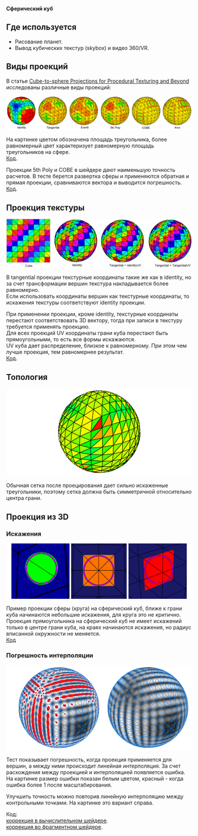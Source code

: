 **Сферический куб**

## Где используется

* Рисование планет.
* Вывод кубических текстур (skybox) и видео 360/VR.


## Виды проекций

В статье [Cube-to-sphere Projections for Procedural Texturing and Beyond](https://www.jcgt.org/published/0007/02/01/paper.pdf) исследованы различные виды проекций:

![](img/SC_Proj.png)

На картинке цветом обозначена площадь треугольника, более равномерный цвет характеризует равномерную площадь треугольников на сфере.<br/>
[Код](https://github.com/azhirnov/as-en/blob/dev/AE/samples/res_editor/_data/scripts/sphere/SphericalCube-1.as).

Проекции 5th Poly и COBE в шейдере дают наименьшую точность расчетов. В тесте берется развертка сферы и применяются обратная и прямая проекции, сравниваются вектора и выводится погрешность.<br/>
[Код](https://github.com/azhirnov/as-en/blob/dev/AE/samples/res_editor/_data/scripts/tests/CubeMapTest-1.as).


## Проекция текстуры

![](img/SC_TexProj.png)

В tangential проекции текстурные координаты такие же как в identity, но за счет трансформации вершин текстура накладывается более равномерно.<br/>
Если использовать координаты вершин как текстурные координаты, то искажения текстуры соответствуют identity проекции.

При применении проекции, кроме identity, текстурные координаты перестают соответствовать 3D вектору, тогда при записи в текстуру требуется применять проекцию.<br/>
Для всех проекций UV координаты грани куба перестают быть прямоугольными, то есть все формы искажаются.<br/>
UV куба дает распределение,  близкое к равномерному. При этом чем лучше проекция, тем равномернее результат.<br/>
[Код](https://github.com/azhirnov/as-en/blob/dev/AE/samples/res_editor/_data/scripts/sphere/SphericalCube-2.as).


## Топология

![](img/SC_Topology.png)

Обычная сетка после проецирования дает сильно искаженные треугольники, поэтому сетка должна быть симметричной относительно центра грани.


## Проекция из 3D

### Искажения

![](img/SC_Distortion.png)

Пример проекции сферы (круга) на сферический куб, ближе к грани куба начинаются небольшие искажения, для круга это не критично.<br/>
Проекция прямоугольника на сферический куб не имеет искажений только в центре грани куба, на краях начинаются искажения, но радиус вписанной окружности не меняется.<br/>
[Код](https://github.com/azhirnov/as-en/blob/dev/AE/samples/res_editor/_data/scripts/sphere/SphericalCube-3.as)


### Погрешность интерполяции

![](img/SC_ProjError.png)

Тест показывает погрешность, когда проекция применяется для вершин, а между ними происходит линейная интерполяция. За счет расхождения между проекцией и интерполяцией появляется ошибка. На картинке размер ошибки показан белым цветом, красный - когда ошибка более 1 после масштабирования.

Улучшить точность можно повторив линейную интерполяцию между контрольными точками. На картинке это вариант справа.

Код:<br/>
[коррекция в вычислительном шейдере](https://github.com/azhirnov/as-en/blob/dev/AE/samples/res_editor/_data/scripts/sphere/SphericalCube-4.as).<br/>
[коррекция во фрагментном шейдере](https://github.com/azhirnov/as-en/blob/dev/AE/samples/res_editor/_data/scripts/sphere/SphericalCube-5.as).
